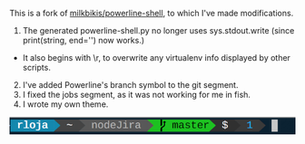 This is a fork of [milkbikis/powerline-shell](https://github.com/milkbikis/powerline-shell), to which I've made modifications.

1. The generated powerline-shell.py no longer uses sys.stdout.write (since print(string, end='') now works.)
  - It also begins with \r, to overwrite any virtualenv info displayed by other scripts.
2. I've added Powerline's branch symbol to the git segment.
3. I fixed the jobs segment, as it was not working for me in fish. 
4. I wrote my own theme.

![Screenshot](https://github.com/robertoloja/powerline-shell/raw/master/Screen%20Shot%202018-01-23%20at%2011.47.42%20PM.png)
